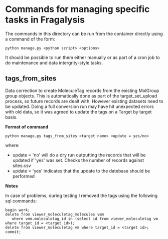# Commands for managing specific tasks in Fragalysis

The commands in this directory can be run from the container directly using
a command of the form:
```
python manage.py <python script> <options>
```

It should be possible to run them either manually or as part of a cron job to 
do maintenance and data intergrity-style tasks.


## tags_from_sites

Data correction to create MoleculeTag records from the existing
MolGroup group objects. This is automatically done as part of the 
target_set_upload process, so future records are dealt with. However existing
datasets need to be updated. Doing a full conversion run may have hit 
unexpected errors with old data, so it was agreed to update the tags on a
Target by target basis. 

**Format of command**
```
python manage.py tags_from_sites <target name> <update = yes/no>
```
where:
- update = 'no' will do a dry run outputting the records that will be 
updated if 'yes' was set. Checks the number of records against sites.csv 
- update = 'yes' indicates that the update to the datebase should be performed

**Notes**

In case of problems, during testing I removed the tags using the following 
sql commands:
```
begin work;
delete from viewer_moleculetag_molecules vmm 
   where vmm.moleculetag_id in (select id from viewer_moleculetag vm where target_id = <target id>);
delete from viewer_moleculetag vm where target_id = <target id>;
commit;
```